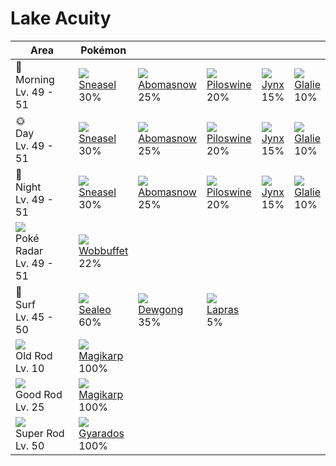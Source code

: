 # Lake Acuity

Area                                         | Pokémon                        | &nbsp;                         | &nbsp;                         | &nbsp;                    | &nbsp;
---                                          | ---                            | ---                            | ---                            | ---                       | ---
🌅<br>Morning<br>Lv. 49 - 51                  | ![][215]<br>[Sneasel]<br>30%   | ![][460]<br>[Abomasnow]<br>25% | ![][221]<br>[Piloswine]<br>20% | ![][124]<br>[Jynx]<br>15% | ![][362]<br>[Glalie]<br>10%
🌞<br>Day<br>Lv. 49 - 51                      | ![][215]<br>[Sneasel]<br>30%   | ![][460]<br>[Abomasnow]<br>25% | ![][221]<br>[Piloswine]<br>20% | ![][124]<br>[Jynx]<br>15% | ![][362]<br>[Glalie]<br>10%
🌙<br>Night<br>Lv. 49 - 51                    | ![][215]<br>[Sneasel]<br>30%   | ![][460]<br>[Abomasnow]<br>25% | ![][221]<br>[Piloswine]<br>20% | ![][124]<br>[Jynx]<br>15% | ![][362]<br>[Glalie]<br>10%
![][poke-radar]<br>Poké Radar<br>Lv. 49 - 51 | ![][202]<br>[Wobbuffet]<br>22% | &nbsp;                         | &nbsp;                         | &nbsp;                    | &nbsp;
🌊<br>Surf<br>Lv. 45 - 50                     | ![][364]<br>[Sealeo]<br>60%    | ![][087]<br>[Dewgong]<br>35%   | ![][131]<br>[Lapras]<br>5%     | &nbsp;                    | &nbsp;
![][old-rod]<br>Old Rod<br>Lv. 10            | ![][129]<br>[Magikarp]<br>100% | &nbsp;                         | &nbsp;                         | &nbsp;                    | &nbsp;
![][good-rod]<br>Good Rod<br>Lv. 25          | ![][129]<br>[Magikarp]<br>100% | &nbsp;                         | &nbsp;                         | &nbsp;                    | &nbsp;
![][super-rod]<br>Super Rod<br>Lv. 50        | ![][130]<br>[Gyarados]<br>100% | &nbsp;                         | &nbsp;                         | &nbsp;                    | &nbsp;

[Dewgong]: ../../pokemon_changes/087/
[Jynx]: ../../pokemon_changes/124/
[Magikarp]: ../../pokemon_changes/129/
[Gyarados]: ../../pokemon_changes/130/
[Lapras]: ../../pokemon_changes/131/
[Wobbuffet]: ../../pokemon_changes/202/
[Sneasel]: ../../pokemon_changes/215/
[Piloswine]: ../../pokemon_changes/221/
[Glalie]: ../../pokemon_changes/362/
[Sealeo]: ../../pokemon_changes/364/
[Abomasnow]: ../../pokemon_changes/460/
[good-rod]: ../img/items/good-rod.png
[old-rod]: ../img/items/old-rod.png
[poke-radar]: ../img/items/poke-radar.png
[super-rod]: ../img/items/super-rod.png
[087]: ../img/pokemon/087.png
[124]: ../img/pokemon/124.png
[129]: ../img/pokemon/129.png
[130]: ../img/pokemon/130.png
[131]: ../img/pokemon/131.png
[202]: ../img/pokemon/202.png
[215]: ../img/pokemon/215.png
[221]: ../img/pokemon/221.png
[362]: ../img/pokemon/362.png
[364]: ../img/pokemon/364.png
[460]: ../img/pokemon/460.png
